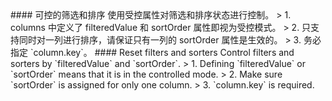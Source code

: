 <cn>
#### 可控的筛选和排序
使用受控属性对筛选和排序状态进行控制。
> 1. columns 中定义了 filteredValue 和 sortOrder 属性即视为受控模式。
> 2. 只支持同时对一列进行排序，请保证只有一列的 sortOrder 属性是生效的。
> 3. 务必指定 `column.key`。
</cn>

<us>
#### Reset filters and sorters
Control filters and sorters by `filteredValue` and `sortOrder`.
> 1. Defining `filteredValue` or `sortOrder` means that it is in the controlled mode.
> 2. Make sure `sortOrder` is assigned for only one column.
> 3. `column.key` is required.
</us>
